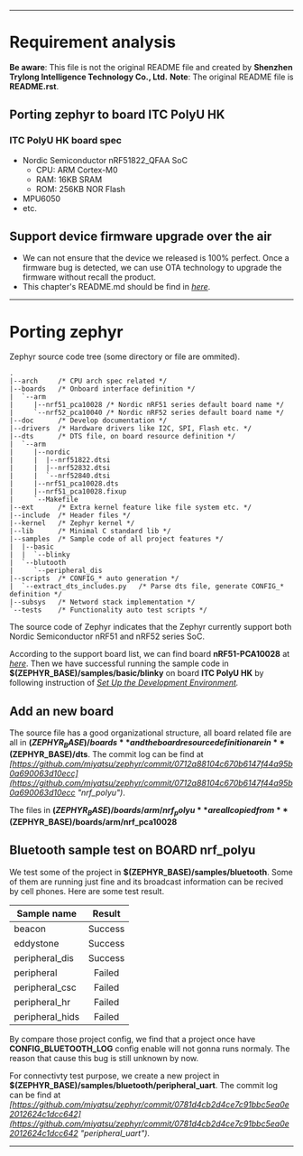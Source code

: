 ***
# Requirement analysis #
**Be aware**: This file is not the original README file and created by **Shenzhen Trylong Intelligence Technology Co., Ltd.**
**Note**: The original README file is **README.rst**.
## Porting zephyr to board **ITC PolyU HK** ##
### **ITC PolyU HK** board spec ###
* Nordic Semiconductor nRF51822_QFAA SoC
	* CPU: ARM Cortex-M0
	* RAM: 16KB SRAM
	* ROM: 256KB NOR Flash
* MPU6050
* etc.
## Support device firmware upgrade over the air ##
- We can not ensure that the device we released is 100% perfect. Once a firmware bug is detected, we can use OTA technology to upgrade the firmware without recall the product.
- This chapter's README.md should be find in *[here](https://github.com/miyatsu/mcuboot/boot/zephyr/README.md "Bootloader")*.
***
# Porting zephyr #
Zephyr source code tree (some directory or file are ommited).
```
.
|--arch		/* CPU arch spec related */
|--boards	/* Onboard interface definition */
|  `--arm
|     |--nrf51_pca10028	/* Nordic nRF51 series default board name */
|     `--nrf52_pca10040	/* Nordic nRF52 series default board name */
|--doc		/* Develop documentation */
|--drivers	/* Hardware drivers like I2C, SPI, Flash etc. */
|--dts		/* DTS file, on board resource definition */
|  `--arm
|     |--nordic
|     |  |--nrf51822.dtsi
|     |  |--nrf52832.dtsi
|     |  `--nrf52840.dtsi
|     |--nrf51_pca10028.dts
|     |--nrf51_pca10028.fixup
|     `--Makefile
|--ext		/* Extra kernel feature like file system etc. */
|--include	/* Header files */
|--kernel	/* Zephyr kernel */
|--lib		/* Minimal C standard lib */
|--samples	/* Sample code of all project features */
|  |--basic
|  |  `--blinky
|  `--blutooth
|     `--peripheral_dis
|--scripts	/* CONFIG_* auto generation */
|  `--extract_dts_includes.py	/* Parse dts file, generate CONFIG_* definition */
|--subsys	/* Netword stack implementation */
`--tests	/* Functionality auto test scripts */
```
The source code of Zephyr indicates that the Zephyr currently support both Nordic Semiconductor nRF51 and nRF52 series SoC.

According to the support board list, we can find board **nRF51-PCA10028** at *[here](https://www.zephyrproject.org/doc/boards/arm/nrf51_pca10028/doc/nrf51_pca10028.html "nRF51-PCA10028")*. Then we have successful running the sample code in **$(ZEPHYR_BASE)/samples/basic/blinky** on board **ITC PolyU HK** by following instruction of *[Set Up the Development Environment](https://www.zephyrproject.org/doc/getting_started/getting_started.html "Getting Started Guide").*

## Add an new board ##
The source file has a good organizational structure, all board related file are all in **$(ZEPHYR_BASE)/boards** and the board resource definition are in **$(ZEPHYR_BASE)/dts**. The commit log can be find at *[https://github.com/miyatsu/zephyr/commit/0712a88104c670b6147f44a95b0a690063d10ecc](https://github.com/miyatsu/zephyr/commit/0712a88104c670b6147f44a95b0a690063d10ecc "nrf_polyu")*.

The files in **$(ZEPHYR_BASE)/boards/arm/nrf_polyu** are all copied from **$(ZEPHYR_BASE)/boards/arm/nrf_pca10028**

## Bluetooth sample test on BOARD nrf_polyu ##
We test some of the project in **$(ZEPHYR_BASE)/samples/bluetooth**. Some of them are running just fine and its broadcast information can be recived by cell phones. Here are some test result.

| Sample name    |  Result |
| -------------- |:-------:|
| beacon         | Success |
| eddystone      | Success |
| peripheral_dis | Success |
| peripheral     | Failed  |
| peripheral_csc | Failed  |
| peripheral_hr  | Failed  |
| peripheral_hids| Failed  |

By compare those project config, we find that a project once have **CONFIG_BLUETOOTH_LOG** config enable will not gonna runs normaly. The reason that cause this bug is still unknown by now.

For connectivty test purpose, we create a new project in **$(ZEPHYR_BASE)/samples/bluetooth/peripheral_uart**. The commit log can be find at *[https://github.com/miyatsu/zephyr/commit/0781d4cb2d4ce7c91bbc5ea0e2012624c1dcc642](https://github.com/miyatsu/zephyr/commit/0781d4cb2d4ce7c91bbc5ea0e2012624c1dcc642 "peripheral_uart")*.
***